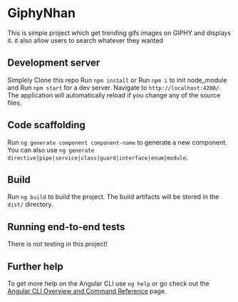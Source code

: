# GiphyNhan

This is simple project which get trending gifs images on GIPHY and displays it. it also allow users to search whatever they wanted

## Development server
Simplely Clone this repo Run `npm install` or Run `npm i` to init node_module and 
Run `npm start` for a dev server. Navigate to `http://localhost:4200/`. The application will automatically reload if you change any of the source files.

## Code scaffolding

Run `ng generate component component-name` to generate a new component. You can also use `ng generate directive|pipe|service|class|guard|interface|enum|module`.

## Build

Run `ng build` to build the project. The build artifacts will be stored in the `dist/` directory.


## Running end-to-end tests

There is not testing in this project!

## Further help

To get more help on the Angular CLI use `ng help` or go check out the [Angular CLI Overview and Command Reference](https://angular.io/cli) page.
